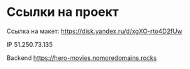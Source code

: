 # Ссылки на проект

Ссылка на макет: https://disk.yandex.ru/d/xgXO-rto4D2fUw

IP 51.250.73.135

Backend https://hero-movies.nomoredomains.rocks
